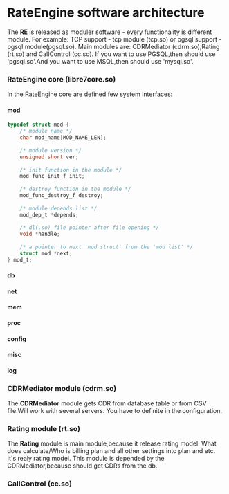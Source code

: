 # RateEngine software architecture

  The **RE** is released as moduler software - every functionality is different module.
For example: TCP support - tcp module (tcp.so) or pgsql support - pgsql module(pgsql.so).
Main modules are: CDRMediator (cdrm.so),Rating (rt.so) and CallControl (cc.so).
If you want to use PGSQL,then should use 'pgsql.so'.And you want to use MSQL,then should use 'mysql.so'. 

### RateEngine core (libre7core.so)

In the RateEngine core are defined few system interfaces:

#### **mod**

```C
typedef struct mod {
    /* module name */
    char mod_name[MOD_NAME_LEN];
    
    /* module version */
    unsigned short ver;	
    
    /* init function in the module */
    mod_func_init_f init;
    
    /* destroy function in the module */
    mod_func_destroy_f destroy;
    
    /* module depends list */
    mod_dep_t *depends;
    
    /* dl(.so) file pointer after file opening */
    void *handle;
	
    /* a pointer to next 'mod struct' from the 'mod list' */
    struct mod *next;
} mod_t;
```


#### **db**

#### **net**

#### **mem**

#### **proc**

#### **config**

#### **misc**

#### **log**


### CDRMediator module (cdrm.so)
  The **CDRMediator** module gets CDR from database table or from CSV file.Will work with several servers.
You have to definite in the configuration.

### Rating module (rt.so)
  The **Rating** module is main module,because it release rating model.
What does calculate/Who is billing plan and all other settings into plan and etc.
It's realy rating model.
  This module is depended by the CDRMediator,because should get CDRs from the db.

### CallControl (cc.so)

